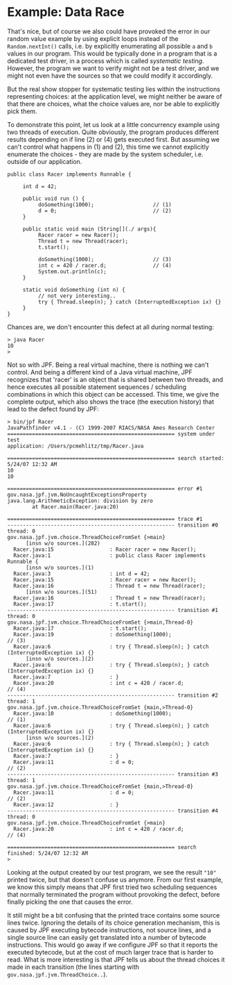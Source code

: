 # Example: Data Race #

That's nice, but of course we also could have provoked the error in our random value example by using explicit loops instead of the `Random.nextInt()` calls, i.e. by explicitly enumerating all possible `a` and `b` values in our program. This would be typically done in a program that is a dedicated test driver, in a process which is called *systematic testing*. However, the program we want to verify might not be a test driver, and we might not even have the sources so that we could modify it accordingly.

But the real show stopper for systematic testing lies within the instructions representing choices: at the application level, we might neither be aware of that there are choices, what the choice values are, nor be able to explicitly pick them.

To demonstrate this point, let us look at a little concurrency example using two threads of execution. Quite obviously, the program produces different results depending on if line (2) or (4) gets executed first. But assuming we can't control what happens in (1) and (2), this time we cannot explicitly enumerate the choices - they are made by the system scheduler, i.e. outside of our application.

~~~~~~~~ {.java}
public class Racer implements Runnable {
 
     int d = 42;
 
     public void run () {
          doSomething(1000);                   // (1)
          d = 0;                               // (2)
     }
 
     public static void main (String[](./ args){
          Racer racer = new Racer();
          Thread t = new Thread(racer);
          t.start();
 
          doSomething(1000);                   // (3)
          int c = 420 / racer.d;               // (4)
          System.out.println(c);
     }
 
     static void doSomething (int n) {
          // not very interesting..
          try { Thread.sleep(n); } catch (InterruptedException ix) {}
     }
}
~~~~~~~~

Chances are, we don't encounter this defect at all during normal testing:

~~~~~~~~ {.bash}
> java Racer
10
> 
~~~~~~~~

Not so with JPF. Being a real virtual machine, there is nothing we can't control. And being a different kind of a Java virtual machine, JPF recognizes that 'racer' is an object that is shared between two threads, and hence executes all possible statement sequences / scheduling combinations in which this object can be accessed. This time, we give the complete output, which also shows the trace (the execution history) that lead to the defect found by JPF:

~~~~~~~~ {.bash}
> bin/jpf Racer
JavaPathfinder v4.1 - (C) 1999-2007 RIACS/NASA Ames Research Center
====================================================== system under test
application: /Users/pcmehlitz/tmp/Racer.java

====================================================== search started: 5/24/07 12:32 AM
10
10

====================================================== error #1
gov.nasa.jpf.jvm.NoUncaughtExceptionsProperty
java.lang.ArithmeticException: division by zero
        at Racer.main(Racer.java:20)

====================================================== trace #1
------------------------------------------------------ transition #0 thread: 0
gov.nasa.jpf.jvm.choice.ThreadChoiceFromSet {>main}
      [insn w/o sources.](282)
  Racer.java:15                  : Racer racer = new Racer();
  Racer.java:1                   : public class Racer implements Runnable {
      [insn w/o sources.](1)
  Racer.java:3                   : int d = 42;
  Racer.java:15                  : Racer racer = new Racer();
  Racer.java:16                  : Thread t = new Thread(racer);
      [insn w/o sources.](51)
  Racer.java:16                  : Thread t = new Thread(racer);
  Racer.java:17                  : t.start();
------------------------------------------------------ transition #1 thread: 0
gov.nasa.jpf.jvm.choice.ThreadChoiceFromSet {>main,Thread-0}
  Racer.java:17                  : t.start();
  Racer.java:19                  : doSomething(1000);                   // (3)
  Racer.java:6                   : try { Thread.sleep(n); } catch (InterruptedException ix) {}
      [insn w/o sources.](2)
  Racer.java:6                   : try { Thread.sleep(n); } catch (InterruptedException ix) {}
  Racer.java:7                   : }
  Racer.java:20                  : int c = 420 / racer.d;               // (4)
------------------------------------------------------ transition #2 thread: 1
gov.nasa.jpf.jvm.choice.ThreadChoiceFromSet {main,>Thread-0}
  Racer.java:10                  : doSomething(1000);                   // (1)
  Racer.java:6                   : try { Thread.sleep(n); } catch (InterruptedException ix) {}
      [insn w/o sources.](2)
  Racer.java:6                   : try { Thread.sleep(n); } catch (InterruptedException ix) {}
  Racer.java:7                   : }
  Racer.java:11                  : d = 0;                               // (2)
------------------------------------------------------ transition #3 thread: 1
gov.nasa.jpf.jvm.choice.ThreadChoiceFromSet {main,>Thread-0}
  Racer.java:11                  : d = 0;                               // (2)
  Racer.java:12                  : }
------------------------------------------------------ transition #4 thread: 0
gov.nasa.jpf.jvm.choice.ThreadChoiceFromSet {>main}
  Racer.java:20                  : int c = 420 / racer.d;               // (4)

====================================================== search finished: 5/24/07 12:32 AM
>
~~~~~~~~

Looking at the output created by our test program, we see the result `"10"` printed twice, but that doesn't confuse us anymore. From our first example, we know this simply means that JPF first tried two scheduling sequences that normally terminated the program without provoking the defect, before finally picking the one that causes the error.

It still might be a bit confusing that the printed trace contains some source lines twice. Ignoring the details of its choice generation mechanism, this is caused by JPF executing bytecode instructions, not source lines, and a single source line can easily get translated into a number of bytecode instructions. This would go away if we configure JPF so that it reports the executed bytecode, but at the cost of much larger trace that is harder to read. What is more interesting is that JPF tells us about the thread choices it made in each transition (the lines starting with `gov.nasa.jpf.jvm.ThreadChoice..`).

